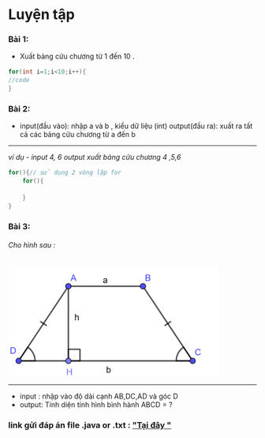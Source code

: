# Luyện tập

### Bài 1:
- Xuất bảng cửu chương từ 1 đến 10 .
```Java
for(int i=1;i<10;i++){
//code 
}
```
### Bài 2:
- input(đầu vào): nhập a và b , kiểu dữ liệu (int) 
 output(đầu ra): xuất ra tất cả các bảng cửu chương từ a đến b
 **** 
_ví dụ - input 4, 6_
        _output xuất bảng cửu chương 4 ,5,6_

 ```Java
 for(){// sử dụng 2 vòng lặp for
     for(){

     }
 }
```
### Bài 3:
###### Cho hình sau :

!["Hình thang cân "](images/1.png)
****
- input : nhập vào độ dài cạnh AB,DC,AD và góc D
- output: Tính diện tính hình bình hành ABCD = ?

### link gửi đáp án file .java or .txt  : ["Tại đây "](https://driveuploader.com/upload/1ibdhFSxCm) 



